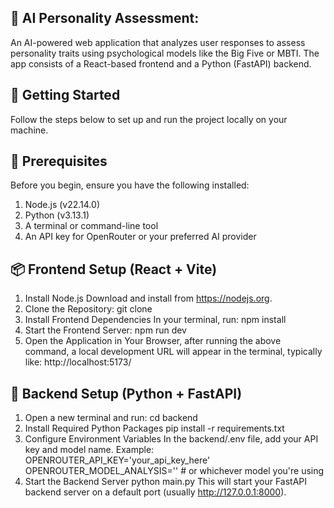 ## 🧠 AI Personality Assessment:
An AI-powered web application that analyzes user responses to assess personality traits using psychological models like the Big Five or MBTI. The app consists of a React-based frontend and a Python (FastAPI) backend.

## 🚀 Getting Started
Follow the steps below to set up and run the project locally on your machine.

## 🔧 Prerequisites
Before you begin, ensure you have the following installed:

1. Node.js (v22.14.0)
2. Python (v3.13.1)
3. A terminal or command-line tool
4. An API key for OpenRouter or your preferred AI provider

## 📦 Frontend Setup (React + Vite)
1. Install Node.js
   Download and install from https://nodejs.org.
2. Clone the Repository:
   git clone
3. Install Frontend Dependencies In your terminal, run:
   npm install
4. Start the Frontend Server:
   npm run dev
5. Open the Application in Your Browser, after running the above command, a local development URL will appear in the terminal, typically like:
   http://localhost:5173/

## 🧠 Backend Setup (Python + FastAPI)
1. Open a new terminal and run:
   cd backend
2. Install Required Python Packages
   pip install -r requirements.txt  
3. Configure Environment Variables In the backend/.env file, add your API key and model name. Example:   
   OPENROUTER_API_KEY='your_api_key_here'
   OPENROUTER_MODEL_ANALYSIS=''  # or whichever model you're using
4. Start the Backend Server
   python main.py
   This will start your FastAPI backend server on a default port (usually http://127.0.0.1:8000).   

   
